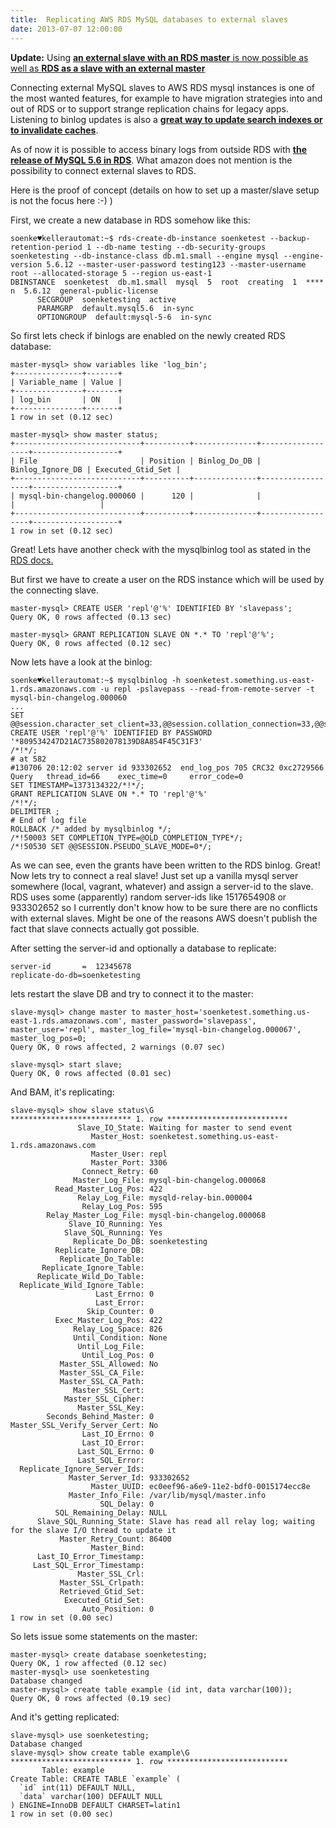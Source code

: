 ```yaml
---
title:  Replicating AWS RDS MySQL databases to external slaves
date: 2013-07-07 12:00:00
---
```

**Update:** Using [**an external slave with an RDS master** is now possible as well as **RDS as a slave with an external master**](http://docs.aws.amazon.com/AmazonRDS/latest/UserGuide/MySQL.Procedural.Importing.html "http://docs.aws.amazon.com/AmazonRDS/latest/UserGuide/MySQL.Procedural.Importing.html")  

Connecting external MySQL slaves to AWS RDS mysql instances is one of the most wanted features, for example to have migration strategies into and out of RDS or to support strange replication chains for legacy apps. Listening to binlog updates is also a [**great way to update search indexes or to invalidate caches**](https://github.com/noplay/python-mysql-replication).  

<!--more-->

As of now it is possible to access binary logs from outside RDS with [**the release of MySQL 5.6 in RDS**](http://aws.typepad.com/aws/2013/07/mysql-56-support-for-amazon-rds.html). What amazon does not mention is the possibility to connect external slaves to RDS.  
  
Here is the proof of concept (details on how to set up a master/slave setup is not the focus here :-) )  
  
First, we create a new database in RDS somehow like this:

    
    soenke♥kellerautomat:~$ rds-create-db-instance soenketest --backup-retention-period 1 --db-name testing --db-security-groups soenketesting --db-instance-class db.m1.small --engine mysql --engine-version 5.6.12 --master-user-password testing123 --master-username root --allocated-storage 5 --region us-east-1 
    DBINSTANCE  soenketest  db.m1.small  mysql  5  root  creating  1  ****  n  5.6.12  general-public-license
          SECGROUP  soenketesting  active
          PARAMGRP  default.mysql5.6  in-sync
          OPTIONGROUP  default:mysql-5-6  in-sync  
    

So first lets check if binlogs are enabled on the newly created RDS database:

    
    master-mysql> show variables like 'log_bin';
    +---------------+-------+
    | Variable_name | Value |
    +---------------+-------+
    | log_bin       | ON    |
    +---------------+-------+
    1 row in set (0.12 sec)
    
    master-mysql> show master status;
    +----------------------------+----------+--------------+------------------+-------------------+
    | File                       | Position | Binlog_Do_DB | Binlog_Ignore_DB | Executed_Gtid_Set |
    +----------------------------+----------+--------------+------------------+-------------------+
    | mysql-bin-changelog.000060 |      120 |              |                  |                   |
    +----------------------------+----------+--------------+------------------+-------------------+
    1 row in set (0.12 sec)
    

Great! Lets have another check with the mysqlbinlog tool as stated in the [RDS docs.](http://docs.aws.amazon.com/AmazonRDS/latest/UserGuide/USER_LogAccess.Concepts.MySQL.html)

But first we have to create a user on the RDS instance which will be used by the connecting slave.

    
    master-mysql> CREATE USER 'repl'@'%' IDENTIFIED BY 'slavepass';
    Query OK, 0 rows affected (0.13 sec)
    
    master-mysql> GRANT REPLICATION SLAVE ON *.* TO 'repl'@'%';
    Query OK, 0 rows affected (0.12 sec)
    

Now lets have a look at the binlog:

    
    soenke♥kellerautomat:~$ mysqlbinlog -h soenketest.something.us-east-1.rds.amazonaws.com -u repl -pslavepass --read-from-remote-server -t mysql-bin-changelog.000060
    ...
    SET @@session.character_set_client=33,@@session.collation_connection=33,@@session.collation_server=8/*!*/;
    CREATE USER 'repl'@'%' IDENTIFIED BY PASSWORD '*809534247D21AC735802078139D8A854F45C31F3'
    /*!*/;
    # at 582
    #130706 20:12:02 server id 933302652  end_log_pos 705 CRC32 0xc2729566  Query   thread_id=66    exec_time=0     error_code=0
    SET TIMESTAMP=1373134322/*!*/;
    GRANT REPLICATION SLAVE ON *.* TO 'repl'@'%'
    /*!*/;
    DELIMITER ;
    # End of log file
    ROLLBACK /* added by mysqlbinlog */;
    /*!50003 SET COMPLETION_TYPE=@OLD_COMPLETION_TYPE*/;
    /*!50530 SET @@SESSION.PSEUDO_SLAVE_MODE=0*/;
    

As we can see, even the grants have been written to the RDS binlog. Great! Now lets try to connect a real slave! Just set up a vanilla mysql server somewhere (local, vagrant, whatever) and assign a server-id to the slave. RDS uses some (apparently) random server-ids like 1517654908 or 933302652 so I currently don't know how to be sure there are no conflicts with external slaves. Might be one of the reasons AWS doesn't publish the fact that slave connects actually got possible.  
  
After setting the server-id and optionally a database to replicate:

    
    server-id       =  12345678
    replicate-do-db=soenketesting
    

lets restart the slave DB and try to connect it to the master:

    
    slave-mysql> change master to master_host='soenketest.something.us-east-1.rds.amazonaws.com', master_password='slavepass', master_user='repl', master_log_file='mysql-bin-changelog.000067', master_log_pos=0;
    Query OK, 0 rows affected, 2 warnings (0.07 sec)
    
    slave-mysql> start slave;
    Query OK, 0 rows affected (0.01 sec)
    

And BAM, it's replicating:

    
    slave-mysql> show slave status\G
    *************************** 1. row ***************************
                   Slave_IO_State: Waiting for master to send event
                      Master_Host: soenketest.something.us-east-1.rds.amazonaws.com
                      Master_User: repl
                      Master_Port: 3306
                    Connect_Retry: 60
                  Master_Log_File: mysql-bin-changelog.000068
              Read_Master_Log_Pos: 422
                   Relay_Log_File: mysqld-relay-bin.000004
                    Relay_Log_Pos: 595
            Relay_Master_Log_File: mysql-bin-changelog.000068
                 Slave_IO_Running: Yes
                Slave_SQL_Running: Yes
                  Replicate_Do_DB: soenketesting
              Replicate_Ignore_DB: 
               Replicate_Do_Table: 
           Replicate_Ignore_Table: 
          Replicate_Wild_Do_Table: 
      Replicate_Wild_Ignore_Table: 
                       Last_Errno: 0
                       Last_Error: 
                     Skip_Counter: 0
              Exec_Master_Log_Pos: 422
                  Relay_Log_Space: 826
                  Until_Condition: None
                   Until_Log_File: 
                    Until_Log_Pos: 0
               Master_SSL_Allowed: No
               Master_SSL_CA_File: 
               Master_SSL_CA_Path: 
                  Master_SSL_Cert: 
                Master_SSL_Cipher: 
                   Master_SSL_Key: 
            Seconds_Behind_Master: 0
    Master_SSL_Verify_Server_Cert: No
                    Last_IO_Errno: 0
                    Last_IO_Error: 
                   Last_SQL_Errno: 0
                   Last_SQL_Error: 
      Replicate_Ignore_Server_Ids: 
                 Master_Server_Id: 933302652
                      Master_UUID: ec0eef96-a6e9-11e2-bdf0-0015174ecc8e
                 Master_Info_File: /var/lib/mysql/master.info
                        SQL_Delay: 0
              SQL_Remaining_Delay: NULL
          Slave_SQL_Running_State: Slave has read all relay log; waiting for the slave I/O thread to update it
               Master_Retry_Count: 86400
                      Master_Bind: 
          Last_IO_Error_Timestamp: 
         Last_SQL_Error_Timestamp: 
                   Master_SSL_Crl: 
               Master_SSL_Crlpath: 
               Retrieved_Gtid_Set: 
                Executed_Gtid_Set: 
                    Auto_Position: 0
    1 row in set (0.00 sec)
    

So lets issue some statements on the master:

    
    master-mysql> create database soenketesting;
    Query OK, 1 row affected (0.12 sec)
    master-mysql> use soenketesting
    Database changed
    master-mysql> create table example (id int, data varchar(100));
    Query OK, 0 rows affected (0.19 sec)
    

And it's getting replicated:

    
    slave-mysql> use soenketesting;
    Database changed
    slave-mysql> show create table example\G
    *************************** 1. row ***************************
           Table: example
    Create Table: CREATE TABLE `example` (
      `id` int(11) DEFAULT NULL,
      `data` varchar(100) DEFAULT NULL
    ) ENGINE=InnoDB DEFAULT CHARSET=latin1
    1 row in set (0.00 sec)
   